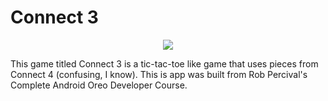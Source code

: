 
# Connect 3

<p align="center">
<img src="https://github.com/drkuster/Konsensus-App/blob/master/Konsensus_Screenshots/launch-screen.png?raw=true">
</p>

This game titled Connect 3 is a tic-tac-toe like game that uses pieces from Connect 4 (confusing, I know). This is app was built from Rob Percival's Complete Android Oreo Developer Course.
